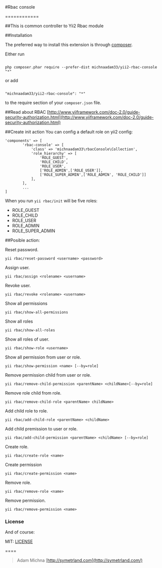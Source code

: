 #Rbac console

============

##This is common controller to Yii2 Rbac module


##Installation



The preferred way to install this extension is through [composer](http://getcomposer.org/download/).



Either run



```

php composer.phar require --prefer-dist michnaadam33/yii2-rbac-console "*"

```



or add



```

"michnaadam33/yii2-rbac-console": "*"

```



to the require section of your `composer.json` file.






##Read about RBAC
[http://www.yiiframework.com/doc-2.0/guide-security-authorization.html](http://www.yiiframework.com/doc-2.0/guide-security-authorization.html)

##Create init action
You can config a default role on yii2 config:
```
'components' => [
        'rbac-console' => [
            'class' => 'michnaadam33\rbacConsole\Collection',
            'role_hierarchy' => [
                'ROLE_GUEST',
                'ROLE_CHILD',
                'ROLE_USER',
                ['ROLE_ADMIN',['ROLE_USER']],
                ['ROLE_SUPER_ADMIN',['ROLE_ADMIN', 'ROLE_CHILD']]
            ],
        ],
        ...
]
```

When you run `yii rbac/init` will be five roles:

* ROLE_GUEST
* ROLE_CHILD
* ROLE_USER
* ROLE_ADMIN
* ROLE_SUPER_ADMIN

##Posible action:

Reset password.

    yii rbac/reset-password <username> <password>
Assign user.

    yii rbac/assign <rolename> <username>
Revoke user.

    yii rbac/revoke <rolename> <username>
    
Show all permissions

    yii rbac/show-all-permissions
Show all roles

    yii rbac/show-all-roles
Show all roles of user.

    yii rbac/show-role <username>
Show all permission from user or role.
  
    yii rbac/show-permission <name> [--by=role]
Remove permission child from user or role.

    yii rbac/remove-child-permission <parentName> <childName>[--by=role]
Remove role child from role.

    yii rbac/remove-child-role <parentName> childName>
Add child role to role.

    yii rbac/add-child-role <parentName> <childName>
Add child premission to user or role.

    yii rbac/add-child-permission <parentName> <childName> [--by=role]
Create role.

    yii rbac/create-role <name>
Create permission

    yii rbac/create-permission <name>
Remove role.

    yii rbac/remove-role <name>
Remove permission.

    yii rbac/remove-permission <name>
    
### License

And of course:

MIT: [LICENSE][license]

====

> Adam Michna
[http://symetrland.com](http://symetrland.com/)

[license]: ../master/LICENSE.md
